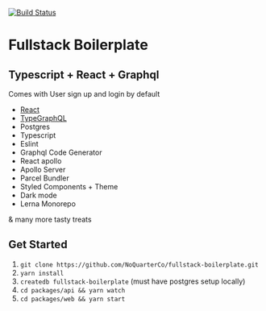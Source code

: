 [![Build Status](https://travis-ci.org/NoQuarterCo/fullstack-boilerplate.svg?branch=master)](https://travis-ci.org/NoQuarterCo/fullstack-boilerplate)

# Fullstack Boilerplate

## Typescript + React + Graphql

Comes with User sign up and login by default

- [React](https://github.com/facebook/react)
- [TypeGraphQL](https://github.com/19majkel94/type-graphql)
- Postgres
- Typescript
- Eslint
- Graphql Code Generator
- React apollo
- Apollo Server
- Parcel Bundler
- Styled Components + Theme
- Dark mode
- Lerna Monorepo

& many more tasty treats

## Get Started

1. ```git clone https://github.com/NoQuarterCo/fullstack-boilerplate.git```
2. ```yarn install```
3. ```createdb fullstack-boilerplate``` (must have postgres setup locally)
4. ```cd packages/api && yarn watch```
5. ```cd packages/web && yarn start```


